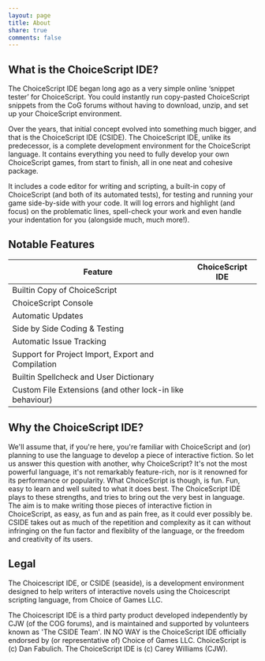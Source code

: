 ```yaml
---
layout: page
title: About
share: true
comments: false
---
```

## What is the ChoiceScript IDE?

The ChoiceScript IDE began long ago as a very simple online ‘snippet tester’ for ChoiceScript. You could instantly run copy-pasted ChoiceScript snippets from the CoG forums without having to download, unzip, and set up your ChoiceScript environment.

Over the years, that initial concept evolved into something much bigger, and that is the ChoiceScript IDE (CSIDE). The ChoiceScript IDE, unlike its predecessor, is a complete development environment for the ChoiceScript language. It contains everything you need to fully develop your own ChoiceScript games, from start to finish, all in one neat and cohesive package.

It includes a code editor for writing and scripting, a built-in copy of ChoiceScript (and both of its automated tests), for testing and running your game side-by-side with your code. It will log errors and highlight (and focus) on the problematic lines, spell-check your work and even handle your indentation for you (alongside much, much more!).

## Notable Features

| Feature                                              | ChoiceScript IDE   |
| ----------------                                     | --------           |
| Builtin Copy of ChoiceScript                         | <span class="fa fa-check"></span>                  |
| ChoiceScript Console                                 | <span class="fa fa-check"></span>                  |
| Automatic Updates                                    | <span class="fa fa-check"></span>                  |
| Side by Side Coding & Testing                        | <span class="fa fa-check"></span>                  |
| Automatic Issue Tracking                             | <span class="fa fa-check"></span>                  |
| Support for Project Import, Export and Compilation   | <span class="fa fa-check"></span>                  |
| Builtin Spellcheck and User Dictionary               | <span class="fa fa-check"></span>                  |
| Custom File Extensions (and other lock-in like behaviour)           | <span class="fa fa-close"></span>                |

## Why the ChoiceScript IDE?

We'll assume that, if you're here, you're familiar with ChoiceScript and (or) planning to use the language to develop a piece of interactive fiction. So let us answer this question with another, why ChoiceScript? It's not the most powerful language, it's not remarkably feature-rich, nor is it renowned for its performance or popularity. What ChoiceScript is though, is fun. Fun, easy to learn and well suited to what it does best. The ChoiceScript IDE plays to these strengths, and tries to bring out the very best in language. The aim is to make writing those pieces of interactive fiction in ChoiceScript, as easy, as fun and as pain free, as it could ever possibly be. CSIDE takes out as much of the repetition and complexity as it can without infringing on the fun factor and flexiblity of the language, or the freedom and creativity of its users.

## Legal

The Choicescript IDE, or CSIDE (seaside), is a development environment designed to help writers of interactive novels using the Choicescript scripting language, from Choice of Games LLC.

The Choicescript IDE is a third party product developed independently by CJW (of the COG forums), and is maintained and supported by volunteers known as 'The CSIDE Team'. IN NO WAY is the ChoiceScript IDE officially endorsed by (or representative of) Choice of Games LLC. ChoiceScript is (c) Dan Fabulich. The ChoiceScript IDE is (c) Carey Williams (CJW).
